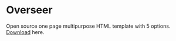 # Overseer

Open source one page multipurpose HTML template with 5 options.
[Download](https://github.com/nucro/Overseer/archive/master.zip "Overseer") here.
